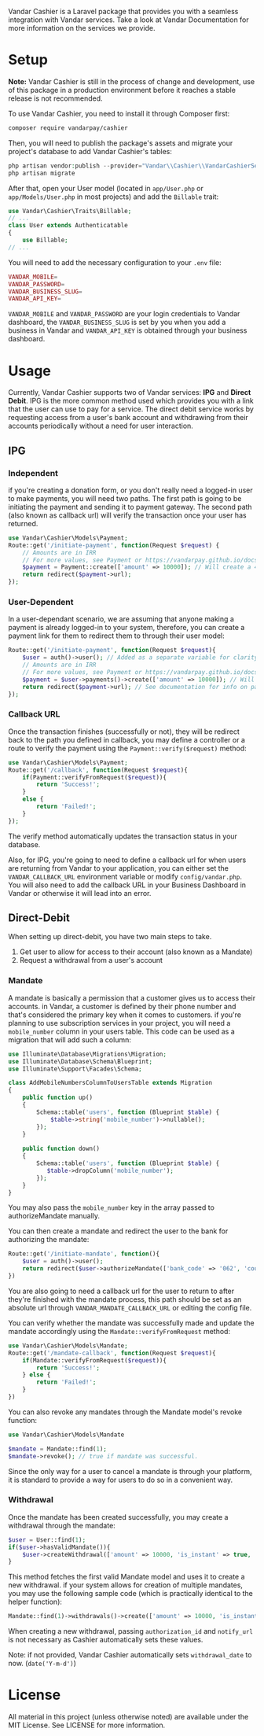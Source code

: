 Vandar Cashier is a Laravel package that provides you with a seamless integration with Vandar services. Take a look at
Vandar Documentation for more information on the services we provide.

# Setup
**Note:** Vandar Cashier is still in the process of change and development, use of this package in a
production environment before it reaches a stable release is not recommended.

To use Vandar Cashier, you need to install it through Composer first:

```bash
composer require vandarpay/cashier
```

Then, you will need to publish the package's assets and migrate your project's database to add Vandar Cashier's tables:

```php
php artisan vendor:publish --provider="Vandar\\Cashier\\VandarCashierServiceProvider"
php artisan migrate
```

After that, open your User model (located in `app/User.php` or `app/Models/User.php` in most projects) and add
the `Billable` trait:

```php
use Vandar\Cashier\Traits\Billable;
// ...
class User extends Authenticatable
{
    use Billable;
// ...
```

You will need to add the necessary configuration to your `.env` file:

```php
VANDAR_MOBILE=
VANDAR_PASSWORD=
VANDAR_BUSINESS_SLUG=
VANDAR_API_KEY=
```

`VANDAR_MOBILE` and `VANDAR_PASSWORD` are your login credentials to Vandar dashboard, the `VANDAR_BUSINESS_SLUG` is set
by you when you add a business in Vandar and `VANDAR_API_KEY` is obtained through your business dashboard.

# Usage

Currently, Vandar Cashier supports two of Vandar services: **IPG** and **Direct Debit**. IPG is the more common method used which provides
you with a link that the user can use to pay for a service. The direct debit service works by requesting access from a
user's bank account and withdrawing from their accounts periodically without a need for user interaction.
## IPG

### Independent

if you're creating a donation form, or you don't really need a logged-in user to make payments, you will need two paths.
The first path is going to be initiating the payment and sending it to payment gateway. The second path (also known as
callback url) will verify the transaction once your user has returned.

```php
use Vandar\Cashier\Models\Payment;
Route::get('/initiate-payment', function(Request $request) {
    // Amounts are in IRR
    // For more values, see Payment or https://vandarpay.github.io/docs/ipg/#step-1
    $payment = Payment::create(['amount' => 10000]); // Will create a 422 Validation error if errors are returned by Vandar
    return redirect($payment->url);
});
```

### User-Dependent

In a user-dependant scenario, we are assuming that anyone making a payment is already logged-in to your system,
therefore, you can create a payment link for them to redirect them to through their user model:

```php
Route::get('/initiate-payment', function(Request $request){
    $user = auth()->user(); // Added as a separate variable for clarity
    // Amounts are in IRR
    // For more values, see Payment or https://vandarpay.github.io/docs/ipg/#step-1
    $payment = $user->payments()->create(['amount' => 10000]); // Will create a 422 Validation error if errors are returned by Vandar
    return redirect($payment->url); // See documentation for info on payload and callback
});
```

### Callback URL

Once the transaction finishes (successfully or not), they will be redirect back to the path you defined in callback, you
may define a controller or a route to verify the payment using the `Payment::verify($request)` method:

```php
use Vandar\Cashier\Models\Payment;
Route::get('/callback', function(Request $request){
    if(Payment::verifyFromRequest($request)){
        return 'Success!';
    } 
    else {
        return 'Failed!';
    }
});
```

The verify method automatically updates the transaction status in your database.

Also, for IPG, you're going to need to define a callback url for when users are returning from Vandar to your
application, you can either set the `VANDAR_CALLBACK_URL` environment variable or modify `config/vandar.php`. You will
also need to add the callback URL in your Business Dashboard in Vandar or otherwise it will lead into an error.

## Direct-Debit
When setting up direct-debit, you have two main steps to take.

1. Get user to allow for access to their account (also known as a Mandate)
2. Request a withdrawal from a user's account

### Mandate

A mandate is basically a permission that a customer gives us to access their accounts. in Vandar, a customer is defined
by their phone number and that's considered the primary key when it comes to customers. if you're planning to use
subscription services in your project, you will need a
`mobile_number` column in your users table. This code can be used as a migration that will add such a column:

```php
use Illuminate\Database\Migrations\Migration;
use Illuminate\Database\Schema\Blueprint;
use Illuminate\Support\Facades\Schema;

class AddMobileNumbersColumnToUsersTable extends Migration
{
    public function up()
    {
        Schema::table('users', function (Blueprint $table) {
            $table->string('mobile_number')->nullable();
        });
    }
    
    public function down()
    {
        Schema::table('users', function (Blueprint $table) {
           $table->dropColumn('mobile_number');
        });
    }
}
```
You may also pass the `mobile_number` key in the array passed to authorizeMandate manually. 

You can then create a mandate and redirect the user to the bank for authorizing the mandate:
```php
Route::get('/initiate-mandate', function(){
    $user = auth()->user();
    return redirect($user->authorizeMandate(['bank_code' => '062', 'count' => 3, 'limit' => '10000', 'expiration_date' => '2021-01-01']))
})
```

You are also going to need a callback url for the user to return to after they're finished with the mandate process,
this path should be set as an absolute url through `VANDAR_MANDATE_CALLBACK_URL` or editing the config file.

You can verify whether the mandate was successfully made and update the mandate accordingly using
the `Mandate::verifyFromRequest` method:

```php
use Vandar\Cashier\Models\Mandate;
Route::get('/mandate-callback', function(Request $request){
    if(Mandate::verifyFromRequest($request)){
        return 'Success!';
    } else {
        return 'Failed!';
    }
})
```

You can also revoke any mandates through the Mandate model's revoke function:

```php
use Vandar\Cashier\Models\Mandate

$mandate = Mandate::find(1);
$mandate->revoke(); // true if mandate was successful.
```
Since the only way for a user to cancel a mandate is through your platform, it is standard to provide a way for users to do so 
in a convenient way.

### Withdrawal
Once the mandate has been created successfully, you may create a withdrawal through the mandate:
```php
$user = User::find(1);
if($user->hasValidMandate()){
    $user->createWithdrawal(['amount' => 10000, 'is_instant' => true, 'description' => 'Subscription renewal', 'max_retry_count' => 16]); // see https://vandarpay.github.io/docs/subscription/#withdrawal
}
```
This method fetches the first valid Mandate model and uses it to create a new withdrawal. if your system allows for creation of multiple mandates, 
you may use the following sample code (which is practically identical to the helper function):
```php
Mandate::find(1)->withdrawals()->create(['amount' => 10000, 'is_instant' => true, 'description' => 'Subscription renewal', 'max_retry_count' => 16]);
```
When creating a new withdrawal, passing `authorization_id` and `notify_url` is not necessary as Cashier automatically sets these values.

Note: if not provided, Vandar Cashier automatically sets `withdrawal_date` to now. (`date('Y-m-d')`)

# License
All material in this project (unless otherwise noted) are available under the MIT License. See LICENSE for more
information.
